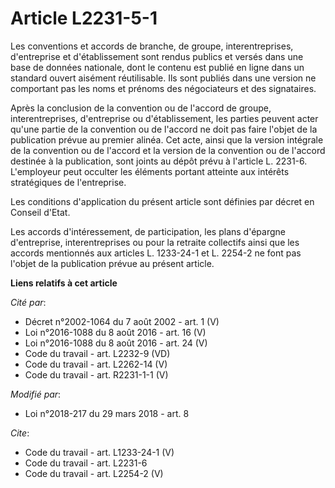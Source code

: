 # Article L2231-5-1

Les conventions et accords de branche, de groupe, interentreprises, d'entreprise et d'établissement sont rendus publics et
versés dans une base de données nationale, dont le contenu est publié en ligne dans un standard ouvert aisément réutilisable.
Ils sont publiés dans une version ne comportant pas les noms et prénoms des négociateurs et des signataires. 

Après la conclusion de la convention ou de l'accord de groupe, interentreprises, d'entreprise ou d'établissement, les parties
peuvent acter qu'une partie de la convention ou de l'accord ne doit pas faire l'objet de la publication prévue au premier
alinéa. Cet acte, ainsi que la version intégrale de la convention ou de l'accord et la version de la convention ou de
l'accord destinée à la publication, sont joints au dépôt prévu à l'article L. 2231-6. L'employeur peut occulter les éléments
portant atteinte aux intérêts stratégiques de l'entreprise. 

Les conditions d'application du présent article sont définies par décret en Conseil d'Etat. 

Les accords d'intéressement, de participation, les plans d'épargne d'entreprise, interentreprises ou pour la retraite
collectifs ainsi que les accords mentionnés aux articles L. 1233-24-1 et L. 2254-2 ne font pas l'objet de la publication
prévue au présent article.

**Liens relatifs à cet article**

_Cité par_:

  - Décret n°2002-1064 du 7 août 2002 - art. 1 (V)
  - Loi n°2016-1088 du 8 août 2016 - art. 16 (V)
  - Loi n°2016-1088 du 8 août 2016 - art. 24 (V)
  - Code du travail - art. L2232-9 (VD)
  - Code du travail - art. L2262-14 (V)
  - Code du travail - art. R2231-1-1 (V)

_Modifié par_:

  - Loi n°2018-217 du 29 mars 2018 - art. 8

_Cite_:

  - Code du travail - art. L1233-24-1 (V)
  - Code du travail - art. L2231-6
  - Code du travail - art. L2254-2 (V)
